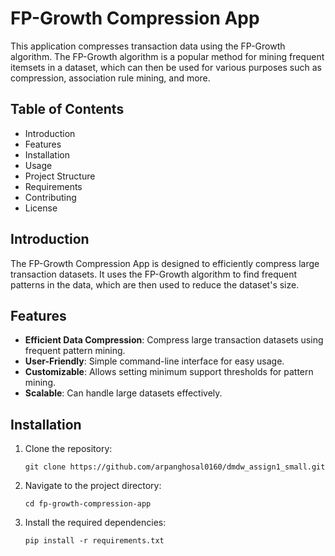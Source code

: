 FP-Growth Compression App
=========================

This application compresses transaction data using the FP-Growth algorithm. The FP-Growth algorithm is a popular method for mining frequent itemsets in a dataset, which can then be used for various purposes such as compression, association rule mining, and more.

Table of Contents
-----------------
- Introduction
- Features
- Installation
- Usage
- Project Structure
- Requirements
- Contributing
- License

Introduction
------------
The FP-Growth Compression App is designed to efficiently compress large transaction datasets. It uses the FP-Growth algorithm to find frequent patterns in the data, which are then used to reduce the dataset's size.

Features
--------
- **Efficient Data Compression**: Compress large transaction datasets using frequent pattern mining.
- **User-Friendly**: Simple command-line interface for easy usage.
- **Customizable**: Allows setting minimum support thresholds for pattern mining.
- **Scalable**: Can handle large datasets effectively.

Installation
------------
1. Clone the repository:
    ```
    git clone https://github.com/arpanghosal0160/dmdw_assign1_small.git
    ```
2. Navigate to the project directory:
    ```
    cd fp-growth-compression-app
    ```
3. Install the required dependencies:
    ```
    pip install -r requirements.txt
    ```
